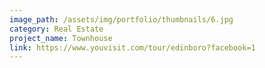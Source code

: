 ```yaml
---
image_path: /assets/img/portfolio/thumbnails/6.jpg
category: Real Estate
project_name: Townhouse
link: https://www.youvisit.com/tour/edinboro?facebook=1
---
```

